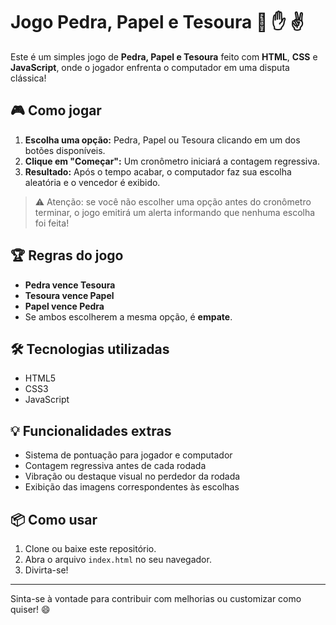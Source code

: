 # Jogo Pedra, Papel e Tesoura 🤜 ✋ ✌️

Este é um simples jogo de **Pedra, Papel e Tesoura** feito com **HTML**, **CSS** e **JavaScript**, onde o jogador enfrenta o computador em uma disputa clássica!

## 🎮 Como jogar

1. **Escolha uma opção:** Pedra, Papel ou Tesoura clicando em um dos botões disponíveis.
2. **Clique em "Começar":** Um cronômetro iniciará a contagem regressiva.
3. **Resultado:** Após o tempo acabar, o computador faz sua escolha aleatória e o vencedor é exibido.

> ⚠️ Atenção: se você não escolher uma opção antes do cronômetro terminar, o jogo emitirá um alerta informando que nenhuma escolha foi feita!

## 🏆 Regras do jogo

- **Pedra vence Tesoura**
- **Tesoura vence Papel**
- **Papel vence Pedra**
- Se ambos escolherem a mesma opção, é **empate**.

## 🛠️ Tecnologias utilizadas

- HTML5
- CSS3
- JavaScript

## 💡 Funcionalidades extras

- Sistema de pontuação para jogador e computador
- Contagem regressiva antes de cada rodada
- Vibração ou destaque visual no perdedor da rodada
- Exibição das imagens correspondentes às escolhas

## 📦 Como usar

1. Clone ou baixe este repositório.
2. Abra o arquivo `index.html` no seu navegador.
3. Divirta-se!

---

Sinta-se à vontade para contribuir com melhorias ou customizar como quiser! 😄
